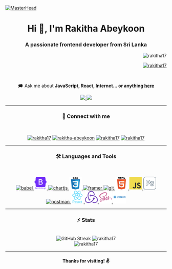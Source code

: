 [![MasterHead](https://user-images.githubusercontent.com/80781196/190216139-7697aa5a-c9a0-4bd6-80bf-3aca76a2e1c8.gif)](https://user-images.githubusercontent.com)

<h1 align="center">Hi 👋, I'm Rakitha Abeykoon</h1>

<h3 align="center">A passionate frontend developer from Sri Lanka</h3>

<p align="right"> <img src="https://komarev.com/ghpvc/?username=rakitha17&label=Profile%20views&color=0e75b6&style=flat" alt="rakitha17" /> </p>

<p align="right"> <a href="https://twitter.com/rakitha17" target="blank"><img src="https://img.shields.io/twitter/follow/rakitha17?logo=twitter&style=for-the-badge" alt="rakitha17" /></a> </p>

<br />

<div align="center">
  
  🗯 Ask me about **JavaScript, React, Internet... or anything [here](https://github.com/rakitha17/rakitha17/issues/1#issue-2215175509)**
  
</div>

<div align="center">
  <a href="mailto:rakithabimsara505@gmail.com">
    <img src="https://img.shields.io/badge/Gmail-%23EA4335?style=for-the-badge&logo=Gmail&logoColor=%23EA4335&labelColor=%23C0C0C0" target="_blank" >
  </a>
  <a href="https://www.linkedin.com/in/rakitha17/" target="_blank">
    <img src="https://img.shields.io/badge/LinkedIn-%230A66C2?style=for-the-badge&logo=linkedin&logoColor=%230A66C2&labelColor=%23C0C0C0" target="_blank" >
  </a>
  
</div>

<hr />

<div align="center">
  <h3>🔗 Connect with me</h3>
  <br />
  <p>
    <a href="https://twitter.com/rakitha17" target="blank"><img align="center" src="https://raw.githubusercontent.com/rahuldkjain/github-profile-readme-generator/master/src/images/icons/Social/twitter.svg" alt="rakitha17" height="30" width="40" /></a>
    <a href="https://stackoverflow.com/users/rakitha-abeykoon" target="blank"><img align="center" src="https://raw.githubusercontent.com/rahuldkjain/github-profile-readme-generator/master/src/images/icons/Social/stack-overflow.svg" alt="rakitha-abeykoon" height="30" width="40" /></a>
    <a href="https://www.hackerrank.com/rakitha17" target="blank"><img align="center" src="https://raw.githubusercontent.com/rahuldkjain/github-profile-readme-generator/master/src/images/icons/Social/hackerrank.svg" alt="rakitha17" height="30" width="40" /></a>
    <a href="https://www.topcoder.com/members/rakitha17" target="blank"><img align="center" src="https://raw.githubusercontent.com/rahuldkjain/github-profile-readme-generator/master/src/images/icons/Social/topcoder.svg" alt="rakitha17" height="30" width="40" /></a>
  </p>
</div>

<hr />

<div align="center">
  <h3>🛠 Languages and Tools</h3>
  <br />
    <p> 
      <a href="https://babeljs.io/" target="_blank" rel="noreferrer"> 
        <img src="https://www.vectorlogo.zone/logos/babeljs/babeljs-icon.svg" alt="babel" width="40" height="40"/> 
      </a> 
      <a href="https://getbootstrap.com" target="_blank" rel="noreferrer"> 
        <img src="https://raw.githubusercontent.com/devicons/devicon/master/icons/bootstrap/bootstrap-plain-wordmark.svg" alt="bootstrap" width="40" height="40"/> 
      </a> 
      <a href="https://www.chartjs.org" target="_blank" rel="noreferrer"> 
        <img src="https://www.chartjs.org/media/logo-title.svg" alt="chartjs" width="40" height="40"/> 
      </a> 
      <a href="https://www.w3schools.com/css/" target="_blank" rel="noreferrer"> 
        <img src="https://raw.githubusercontent.com/devicons/devicon/master/icons/css3/css3-original-wordmark.svg" alt="css3" width="40" height="40"/> 
      </a> 
      <a href="https://www.framer.com/" target="_blank" rel="noreferrer"> 
        <img src="https://www.vectorlogo.zone/logos/framer/framer-icon.svg" alt="framer" width="40" height="40"/> 
      </a> 
      <a href="https://git-scm.com/" target="_blank" rel="noreferrer"> 
        <img src="https://www.vectorlogo.zone/logos/git-scm/git-scm-icon.svg" alt="git" width="40" height="40"/> 
      </a> 
      <a href="https://www.w3.org/html/" target="_blank" rel="noreferrer"> 
        <img src="https://raw.githubusercontent.com/devicons/devicon/master/icons/html5/html5-original-wordmark.svg" alt="html5" width="40" height="40"/> 
      </a> 
      <a href="https://developer.mozilla.org/en-US/docs/Web/JavaScript" target="_blank" rel="noreferrer"> 
        <img src="https://raw.githubusercontent.com/devicons/devicon/master/icons/javascript/javascript-original.svg" alt="javascript" width="40" height="40"/> 
      </a> 
      <a href="https://www.photoshop.com/en" target="_blank" rel="noreferrer"> 
        <img src="https://raw.githubusercontent.com/devicons/devicon/master/icons/photoshop/photoshop-line.svg" alt="photoshop" width="40" height="40"/> 
      </a> 
      <a href="https://postman.com" target="_blank" rel="noreferrer"> 
        <img src="https://www.vectorlogo.zone/logos/getpostman/getpostman-icon.svg" alt="postman" width="40" height="40"/> 
      </a> 
      <a href="https://reactjs.org/" target="_blank" rel="noreferrer"> 
        <img src="https://raw.githubusercontent.com/devicons/devicon/master/icons/react/react-original-wordmark.svg" alt="react" width="40" height="40"/> 
      </a> 
      <a href="https://redux.js.org" target="_blank" rel="noreferrer"> 
        <img src="https://raw.githubusercontent.com/devicons/devicon/master/icons/redux/redux-original.svg" alt="redux" width="40" height="40"/> 
      </a> 
      <a href="https://sass-lang.com" target="_blank" rel="noreferrer"> 
        <img src="https://raw.githubusercontent.com/devicons/devicon/master/icons/sass/sass-original.svg" alt="sass" width="40" height="40"/> 
      </a> 
      <a href="https://webpack.js.org" target="_blank" rel="noreferrer"> 
        <img src="https://raw.githubusercontent.com/devicons/devicon/d00d0969292a6569d45b06d3f350f463a0107b0d/icons/webpack/webpack-original-wordmark.svg" alt="webpack" width="40" height="40"/> 
      </a> 
    </p>
</div>

<hr />

<div align="center">
  <h3>⚡ Stats</h3>
  <br />
  <img src="https://streak-stats.demolab.com?user=rakitha17&theme=vision-friendly-dark&border_radius=5" alt="GitHub Streak" width="390" />
  <img src="https://github-readme-stats.vercel.app/api?username=rakitha17&show_icons=true&rank_icon=github&locale=en&theme=vision-friendly-dark&border_radius=5" alt="rakitha17" width="390" />
  <br />
  <img src="https://github-readme-stats.vercel.app/api/top-langs?username=rakitha17&hide=HTML&show_icons=true&&theme=vision-friendly-dark&border_radius=5&locale=en&layout=compact&exclude_repo=rakitha17" alt="rakitha17" width="325" />
</div>

<hr />

<h4 align="center">Thanks for visiting! ✌</h4>
